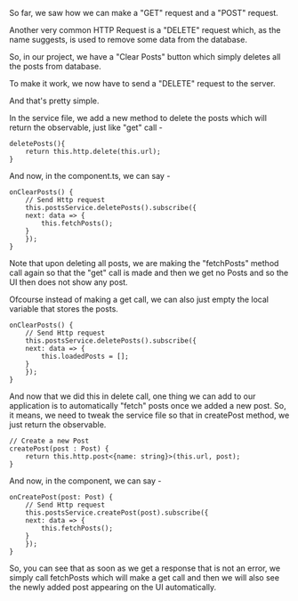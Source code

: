 So far, we saw how we can make a "GET" request and a "POST" request.

Another very common HTTP Request is a "DELETE" request which, as the name suggests, is used to remove some data from the database.

So, in our project, we have a "Clear Posts" button which simply deletes all the posts from database.

To make it work, we now have to send a "DELETE" request to the server.

And that's pretty simple. 

In the service file, we add a new method to delete the posts which will return the observable, just like "get" call - 

    deletePosts(){
        return this.http.delete(this.url);
    }

And now, in the component.ts, we can say -

    onClearPosts() {
        // Send Http request
        this.postsService.deletePosts().subscribe({
        next: data => {
            this.fetchPosts();
        }
        });
    }

Note that upon deleting all posts, we are making the "fetchPosts" method call again so that the "get" call is made and then we get no Posts and so the UI then does not show any post.

Ofcourse instead of making a get call, we can also just empty the local variable that stores the posts.

    onClearPosts() {
        // Send Http request
        this.postsService.deletePosts().subscribe({
        next: data => {
            this.loadedPosts = [];
        }
        });
    }

And now that we did this in delete call, one thing we can add to our application is to automatically "fetch" posts once we added a new post. So, it means, we need to tweak the service file so that in createPost method, we just return the observable.

    // Create a new Post
    createPost(post : Post) {
        return this.http.post<{name: string}>(this.url, post);
    }

And now, in the component, we can say -

    onCreatePost(post: Post) {
        // Send Http request
        this.postsService.createPost(post).subscribe({
        next: data => {
            this.fetchPosts();
        }
        });
    }

So, you can see that as soon as we get a response that is not an error, we simply call fetchPosts which will make a get call and then we will also see the newly added post appearing on the UI automatically.